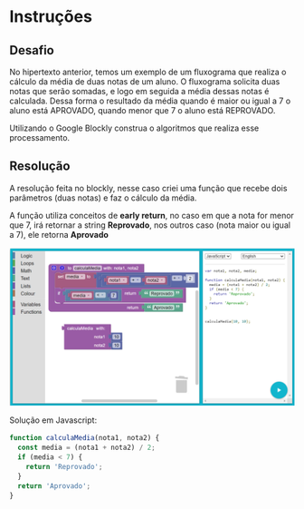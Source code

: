# Instruções

## Desafio

No hipertexto anterior, temos um exemplo de um fluxograma que realiza o cálculo da média de duas notas de um aluno. O fluxograma solicita duas notas que serão somadas, e logo em seguida a média dessas notas é calculada. Dessa forma o resultado da média quando é maior ou igual a 7 o aluno está APROVADO, quando menor que 7 o aluno está REPROVADO.

Utilizando o Google Blockly construa o algoritmos que realiza esse processamento.

## Resolução

A resolução feita no blockly, nesse caso criei uma função que recebe dois parâmetros (duas notas) e faz o cálculo da média. 

A função utiliza conceitos de __early return__, no caso em que a nota for menor que 7, irá retornar a string **Reprovado**, nos outros caso (nota maior ou igual a 7), ele retorna **Aprovado**

![resolucao](./img/resolucao-desafio.png)

Solução em Javascript:

```js
function calculaMedia(nota1, nota2) {
  const media = (nota1 + nota2) / 2;
  if (media < 7) {
    return 'Reprovado';
  }
  return 'Aprovado';
}
```